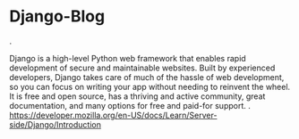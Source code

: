 # Django-Blog
.

Django is a high-level Python web framework that enables rapid development of secure and maintainable websites. Built by experienced developers, Django takes care of much of the hassle of web development, so you can focus on writing your app without needing to reinvent the wheel. It is free and open source, has a thriving and active community, great documentation, and many options for free and paid-for support.
.
https://developer.mozilla.org/en-US/docs/Learn/Server-side/Django/Introduction

